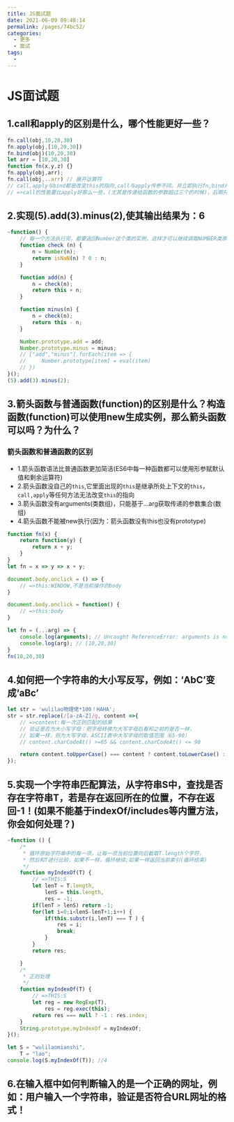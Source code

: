```yaml
---
title: JS面试题
date: 2021-06-09 09:48:14
permalink: /pages/74bc52/
categories:
  - 更多
  - 面试
tags:
  - 
---
```

# JS面试题

## 1.call和apply的区别是什么，哪个性能更好一些？

```js
fn.call(obj,10,20,30)
fn.apply(obj,[10,20,30])
fn.bind(obj)(10,20,30)
let arr = [10,20,30]
function fn(x,y,z) {}
fn.apply(obj,arr);
fn.call(obj,..arr) // 展开运算符
// call,apply与bind都是改变this的指向,call与apply传参不同，并立即执行fn,bind并不执行fn,而是返回一个新的函数
// =>call的性能要比apply好那么一些，(尤其是传递给函数的参数超过三个的时候)，后期开发使用call更多
```

## 2.实现(5).add(3).minus(2),使其输出结果为：6

```js
~function() {
    // 每一个方法执行完，都要返回Number这个类的实例，这样才可以继续调取NUMBER类原型中的方法（链式写法）
    function check (n) {
        n = Number(n);
        return isNaN(n) ? 0 : n;
    }

    function add(n) {
        n = check(n);
        return this + n;
    } 

    function minus(n) {
        n = check(n);
        return this - n;
    }

    Number.prototype.add = add;
    Number.prototype.minus = minus;
    // ["add","minus"].forEach(item => {
    //     Number.prototype[item] = eval(item)
    // })
}();
(5).add(3).minus(2);
```

## 3.箭头函数与普通函数(function)的区别是什么？构造函数(function)可以使用new生成实例，那么箭头函数可以吗？为什么？

### 箭头函数和普通函数的区别
* 1.箭头函数语法比普通函数更加简洁(ES6中每一种函数都可以使用形参赋默认值和剩余运算符)
* 2.箭头函数没自己的`this`,它里面出现的`this`是继承所处上下文的`this`，`call,apply`等任何方法无法改变`this`的指向
* 3.箭头函数没有arguments(类数组)，只能基于...arg获取传递的参数集合(数组)
* 4.箭头函数不能被new执行(因为：箭头函数没有this也没有prototype)

```js
function fn(x) {
    return function(y) {
        return x + y;
    }
}
let fn = x => y => x + y;

document.body.onclick = () => {
    // =>this:WINDOW,不是当前操作的body
}

document.body.onclick = function() {
    // =>this:body
}

let fn = (...arg) => {
    console.log(arguments); // Uncaught ReferenceError: arguments is not defined
    console.log(arg); // [10,20,30]
}
fn(10,20,30)
```

## 4.如何把一个字符串的大小写反写，例如：‘AbC’变成‘aBc’

```js
let str = 'wulilao物理佬*100！HAHA';
str = str.replace(/[a-zA-Z]/g, content =>{
    // =>content:每一次正则匹配的结果
    // 验证是否为大小写字母：把字母转换为大写字母后看和之前的是否一样，
    // 如果一样，则为大写字母，ASCII表中大写字母的取值范围（65-90）
    // content.charCodeAt() >=65 && content.charCodeAt() <= 90

    return content.toUpperCase() === content ? content.toLowerCase() : content.toUpperCase();
});
```

## 5.实现一个字符串匹配算法，从字符串S中，查找是否存在字符串T，若是存在返回所在的位置，不存在返回-1！(如果不能基于indexOf/includes等内置方法，你会如何处理？)

```js
~function () {
    /*
     * 循环原始字符串中的每一项，让每一项当前位置向后截取T.length个字符，
     * 然后和T进行比较，如果不一样，循环继续;如果一样返回当前索引(循环结束)
     */
    function myIndexOf(T) {
        // =>THIS:S
        let lenT = T.length,
            lenS = this.length,
            res = -1;
        if(lenT > lenS) return -1;
        for(let i=0;i<lenS-lenT+1;i++) {
            if(this.substr(i,lenT) === T ) {
                res = i;
                break;
            }
        }
        return res;

    }
    /*
     * 正则处理
     */
    function myIndexOf(T) {
        // =>THIS:S
        let reg = new RegExp(T),
            res = reg.exec(this);
        return res === null ? -1 : res.index;
    }
    String.prototype.myIndexOf = myIndexOf;
}();

let S = "wulilaomianshi",
    T = "lao";
console.log(S.myIndexOf(T)); //4
```

## 6.在输入框中如何判断输入的是一个正确的网址，例如：用户输入一个字符串，验证是否符合URL网址的格式！